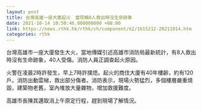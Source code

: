 ```yaml
---
layout: post
title: 台灣高雄一座大廈起火　當局稱8人救出時沒生命跡象
date: 2021-10-14 10:50:46.000000000 +08:00
link: https://news.rthk.hk/rthk/ch/component/k2/1615212-20211014.htm
categories: rthk
---
```


台灣高雄市一座大廈發生大火，當地傳媒引述高雄市消防局最新統計，有8人救出時沒有生命跡象，40人受傷。消防人員正調查起火原因。

火警在凌晨2時許發生，早上7時許撲熄。起火的商住大廈有40年樓齡，約有120戶。消防出動雲梯，救出部分傷者。消防表示，現場火勢猛烈，多個樓層嚴重燒毀，建築物老舊，室內堆放大量雜物，增加救援難度。

高雄市長陳其邁取消上午原定行程，趕到現場了解情況。
